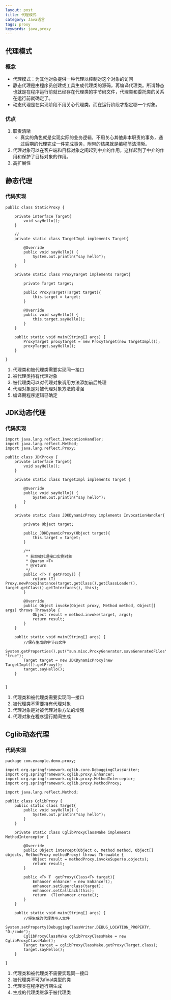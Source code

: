 ```yaml
---
layout: post
title: 代理模式
category: Java语言
tags: proxy
keywords: java,proxy
---
```

## 代理模式

### 概念
- 代理模式：为其他对象提供一种代理以控制对这个对象的访问
- 静态代理是由程序员创建或工具生成代理类的源码，再编译代理类。所谓静态也就是在程序运行前就已经存在代理类的字节码文件，代理类和委托类的关系在运行前就确定了。
- 动态代理是在实现阶段不用关心代理类，而在运行阶段才指定哪一个对象。

### 优点
1. 职责清晰
	- 真实的角色就是实现实际的业务逻辑，不用关心其他非本职责的事务，通过后期的代理完成一件完成事务，附带的结果就是编程简洁清晰。
2. 代理对象可以在客户端和目标对象之间起到中介的作用，这样起到了中介的作用和保护了目标对象的作用。
3. 高扩展性



## 静态代理

### 代码实现

```
public class StaticProxy {
	
    private interface Target{
        void sayHello();
    }
	
	//
    private static class TargetImpl implements Target{

        @Override
        public void sayHello() {
            System.out.println("say hello");
        }
    }
	
    private static class ProxyTarget implements Target{

        private Target target;

        public ProxyTarget(Target target){
            this.target = target;
        }

        @Override
        public void sayHello() {
            this.target.sayHello();
        }
    }

    public static void main(String[] args) {
        ProxyTarget proxyTarget = new ProxyTarget(new TargetImpl());
        proxyTarget.sayHello();
    }
    
}
```
1. 代理类和被代理类需要实现同一接口
2. 被代理类持有代理对象
3. 被代理类可以对代理对象调用方法添加前后处理
4. 代理对象是对被代理对象方法的增强
5. 编译期程序逻辑已确定


## JDK动态代理

### 代码实现

```
import java.lang.reflect.InvocationHandler;
import java.lang.reflect.Method;
import java.lang.reflect.Proxy;

public class JDKProxy {
    private interface Target{
        void sayHello();
    }

    private static class TargetImpl implements Target {

        @Override
        public void sayHello() {
            System.out.println("say hello");
        }
    }

    private static class JDKDynamicProxy implements InvocationHandler{

        private Object target;

        public JDKDynamicProxy(Object target){
            this.target = target;
        }

        /**
         * 获取被代理接口实例对象
         * @param <T>
         * @return
         */
        public <T> T getProxy() {
            return (T) Proxy.newProxyInstance(target.getClass().getClassLoader(), target.getClass().getInterfaces(), this);
        }

        @Override
        public Object invoke(Object proxy, Method method, Object[] args) throws Throwable {
            Object result = method.invoke(target, args);
            return result;
        }
    }

    public static void main(String[] args) {
        //保存生成的字节码文件
        System.getProperties().put("sun.misc.ProxyGenerator.saveGeneratedFiles", "true");
        Target target = new JDKDynamicProxy(new TargetImpl()).getProxy();
        target.sayHello();
    }


}
```
1. 代理类和被代理类需要实现同一接口
2. 被代理类不需要持有代理对象
3. 代理对象是对被代理对象方法的增强
4. 代理对象在程序运行期间生成

## Cglib动态代理

### 代码实现

```
package com.example.demo.proxy;

import org.springframework.cglib.core.DebuggingClassWriter;
import org.springframework.cglib.proxy.Enhancer;
import org.springframework.cglib.proxy.MethodInterceptor;
import org.springframework.cglib.proxy.MethodProxy;

import java.lang.reflect.Method;

public class CglibProxy {
    public static class Target{
        public void sayHello() {
            System.out.println("say hello");
        }
    }

    private static class CglibProxyClassMake implements MethodInterceptor {

        @Override
        public Object intercept(Object o, Method method, Object[] objects, MethodProxy methodProxy) throws Throwable {
            Object result = methodProxy.invokeSuper(o,objects);
            return result;
        }

        public <T> T  getProxy(Class<T> target){
            Enhancer enhancer = new Enhancer();
            enhancer.setSuperclass(target);
            enhancer.setCallback(this);
            return  (T)enhancer.create();
        }
    }

    public static void main(String[] args) {
        //将生成的代理类写入文件
        System.setProperty(DebuggingClassWriter.DEBUG_LOCATION_PROPERTY, "D:/code");
        CglibProxyClassMake cglibProxyClassMake = new CglibProxyClassMake();
        Target target = cglibProxyClassMake.getProxy(Target.class);
        target.sayHello();
    }

}
```
1. 代理类和被代理类不需要实现同一接口
2. 被代理类不可为final类型的类
3. 代理类在程序运行期生成
4. 生成的代理类继承于被代理类






